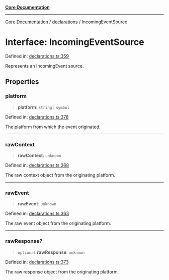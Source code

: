 [**Core Documentation**](../../README.md)

***

[Core Documentation](../../README.md) / [declarations](../README.md) / IncomingEventSource

# Interface: IncomingEventSource

Defined in: [declarations.ts:359](https://github.com/stonemjs/core/blob/65c9e07f9d264b07f6e4091fcc29046b5ca8ea45/src/declarations.ts#L359)

Represents an IncomingEvent source.

## Properties

### platform

> **platform**: `string` \| `symbol`

Defined in: [declarations.ts:378](https://github.com/stonemjs/core/blob/65c9e07f9d264b07f6e4091fcc29046b5ca8ea45/src/declarations.ts#L378)

The platform from which the event originated.

***

### rawContext

> **rawContext**: `unknown`

Defined in: [declarations.ts:368](https://github.com/stonemjs/core/blob/65c9e07f9d264b07f6e4091fcc29046b5ca8ea45/src/declarations.ts#L368)

The raw context object from the originating platform.

***

### rawEvent

> **rawEvent**: `unknown`

Defined in: [declarations.ts:363](https://github.com/stonemjs/core/blob/65c9e07f9d264b07f6e4091fcc29046b5ca8ea45/src/declarations.ts#L363)

The raw event object from the originating platform.

***

### rawResponse?

> `optional` **rawResponse**: `unknown`

Defined in: [declarations.ts:373](https://github.com/stonemjs/core/blob/65c9e07f9d264b07f6e4091fcc29046b5ca8ea45/src/declarations.ts#L373)

The raw response object from the originating platform.

